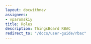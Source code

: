 ```yaml
---
layout: docwithnav
assignees:
- vparomskiy
title: Roles
description: ThingsBoard RBAC
redirect_to: "/docs/user-guide/rbac"
---
```


